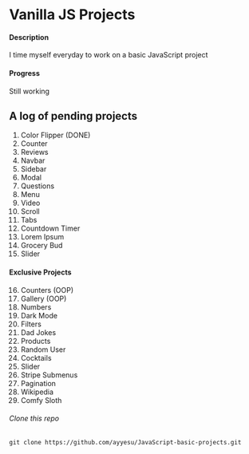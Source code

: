 # Vanilla JS Projects

#### Description

I time myself everyday to work on a basic JavaScript project

#### Progress

Still working

## A log of pending projects



1. Color Flipper (DONE)
2. Counter
3. Reviews
4. Navbar
5. Sidebar
6. Modal
7. Questions
8. Menu
9. Video
10. Scroll
11. Tabs
12. Countdown Timer
13. Lorem Ipsum
14. Grocery Bud
15. Slider

####  Exclusive Projects

16. Counters (OOP)
17. Gallery (OOP)
18. Numbers
19. Dark Mode
20. Filters
21. Dad Jokes
22. Products
23. Random User
24. Cocktails
25. Slider
26. Stripe Submenus
27. Pagination
28. Wikipedia
29. Comfy Sloth

###### Clone this repo

`git clone https://github.com/ayyesu/JavaScript-basic-projects.git`
